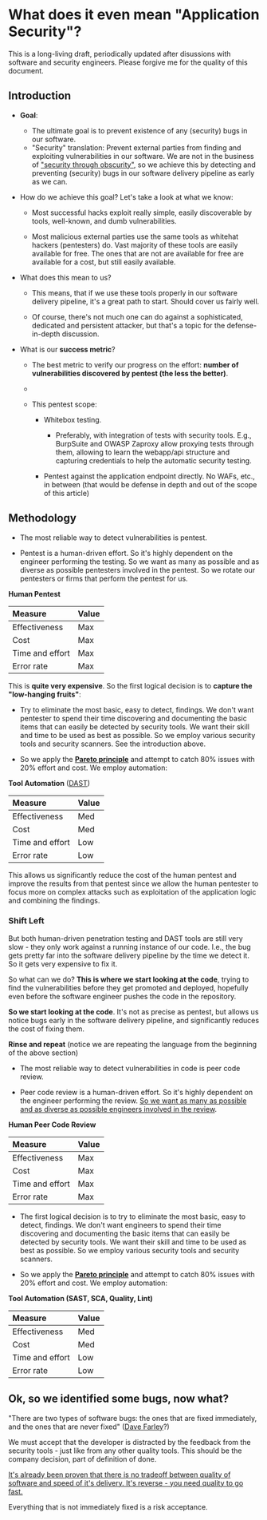 # What does it even mean "Application Security"?

This is a long-living draft, periodically updated after disussions with software and security engineers. Please forgive
me for the quality of this document.

## Introduction

- **Goal**:
    - The ultimate goal is to prevent existence of any (security) bugs in our software.
    - "Security" translation: Prevent external parties from finding and exploiting vulnerabilities in our software. We are not in the business of ["security through obscurity"](https://en.wikipedia.org/wiki/Security_through_obscurity), so we achieve this by detecting and preventing (security) bugs in our software delivery pipeline as early as we can.



- How do we achieve this goal? Let's take a look at what we know:

    * Most successful hacks exploit really simple, easily discoverable by tools, well-known, and dumb vulnerabilities.

    * Most malicious external parties use the same tools as whitehat hackers (pentesters) do. Vast majority of these
      tools are easily available for free. The ones that are not are available for free are available
      for a cost, but still easily available.

- What does this mean to us?

    * This means, that if we use these tools properly in our software delivery pipeline, it's a great path to start.
      Should cover us fairly well.

    * Of course, there's not much one can do against a sophisticated,
      dedicated and persistent attacker, but that's a topic for the
      defense-in-depth discussion.

- What is our **success metric**?

    - The best metric to verify our progress on the effort: **number of
      vulnerabilities discovered by pentest (the less the better)**.
    -
    - This pentest scope:

        - Whitebox testing.
            - Preferably, with integration of tests with security tools. E.g., BurpSuite and OWASP Zaproxy allow
              proxying
              tests through them, allowing to learn the webapp/api structure and capturing credentials to help the
              automatic
              security testing.

        - Pentest against the application endpoint directly. No WAFs, etc., in between (that would be defense in depth
          and out of the scope of this article)

## Methodology

- The most reliable way to detect vulnerabilities is pentest.

- Pentest is a human-driven effort. So it's highly dependent on the engineer
  performing the testing. So we want as many as possible and as diverse as
  possible pentesters involved in the pentest. So we rotate our pentesters or firms that perform the pentest for us.

**Human Pentest**

| Measure         | Value |
|:----------------|:------|
| Effectiveness   | Max   |
| Cost            | Max   |
| Time and effort | Max   |
| Error rate      | Max   |

This is **quite very expensive**. So the first logical decision is to **capture the "low-hanging fruits"**:

- Try to eliminate the most basic, easy to detect, findings. We don't want pentester to spend their time discovering
  and documenting the basic items that can easily be detected by security tools. We want their skill and time to be
  used as best as possible. So we employ various security tools and security scanners. See the introduction above.

- So we apply the **[Pareto principle](https://en.wikipedia.org/wiki/Pareto_principle)** and attempt to catch 80% issues
  with 20% effort and cost. We employ automation:

**Tool Automation** ([DAST](https://en.wikipedia.org/wiki/Dynamic_application_security_testing))

| Measure         | Value |
|:----------------|:------|
| Effectiveness   | Med   |
| Cost            | Med   |
| Time and effort | Low   |
| Error rate      | Low   |

This allows us significantly reduce the cost of the human pentest and improve the results from that pentest since we
allow the human pentester to focus more on complex attacks such as exploitation of the application logic and combining
the findings.

### Shift Left

But both human-driven penetration testing and DAST tools are still very slow - they only work against a running instance
of our code. I.e., the bug gets pretty far into the software delivery pipeline by the time we detect it. So it gets very
expensive to fix it.

So what can we do? **This is where we start looking at the code**, trying to find
the vulnerabilities before they get promoted and deployed, hopefully even before the software engineer pushes the code
in the repository.

**So we start looking at the code**. It's not as precise as pentest, but allows us notice bugs early in the software
delivery pipeline, and significantly reduces the cost of fixing them.

**Rinse and repeat** (notice we are repeating the language from the beginning of the above section)

- The most reliable way to detect vulnerabilities in code is peer code review.

- Peer code review is a human-driven effort. So it's highly dependent on the
  engineer performing the
  review. [So we want as many as possible and as diverse   as possible engineers involved in the review](../prevent).

**Human Peer Code Review**

| Measure         | Value |
|:----------------|:------|
| Effectiveness   | Max   |
| Cost            | Max   |
| Time and effort | Max   |
| Error rate      | Max   |

- The first logical decision is to try to eliminate the most basic, easy to detect, findings. We don't want engineers to
  spend their time discovering and documenting the basic items that can easily be detected by security tools. We want
  their skill and time to be used as best as possible. So we employ various security tools and security
  scanners.

- So we apply the **[Pareto principle](https://en.wikipedia.org/wiki/Pareto_principle)** and attempt to catch 80% issues
  with 20% effort and cost. We employ automation:

**Tool Automation (SAST, SCA, Quality, Lint)**

| Measure         | Value |
|:----------------|:------|
| Effectiveness   | Med   |
| Cost            | Med   |
| Time and effort | Low   |
| Error rate      | Low   |

## Ok, so we identified some bugs, now what?

"There are two types of software bugs: the ones that are fixed immediately, and
the ones that are never fixed" ([Dave Farley](https://www.davefarley.net/)?)

We must accept that the developer is distracted by the feedback from the
security tools - just like from any other quality tools. This should be the
company decision, part of definition of done.

[It's already been proven that there is no tradeoff between quality of software
and speed of it's delivery. It's reverse - you need quality to go fast.](https://www.youtube.com/watch?v=eoaDr5PpT2c)

Everything that is not immediately fixed is a risk acceptance.
